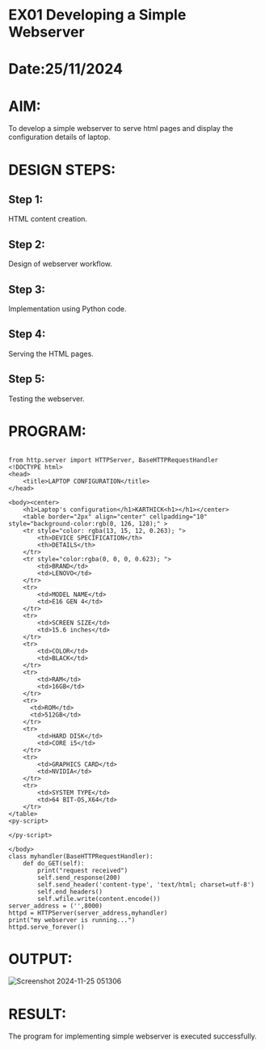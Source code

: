 # EX01 Developing a Simple Webserver

# Date:25/11/2024
# AIM:
To develop a simple webserver to serve html pages and display the configuration details of laptop.

# DESIGN STEPS:
## Step 1:
HTML content creation.

## Step 2:
Design of webserver workflow.

## Step 3:
Implementation using Python code.

## Step 4:
Serving the HTML pages.

## Step 5:
Testing the webserver.

# PROGRAM:
```

from http.server import HTTPServer, BaseHTTPRequestHandler
<!DOCTYPE html>
<head>
    <title>LAPTOP CONFIGURATION</title>
</head>

<body><center>
    <h1>Laptop's configuration</h1>KARTHICK<h1></h1></center>
    <table border="2px" align="center" cellpadding="10" style="background-color:rgb(0, 126, 128);" >
    <tr style="color: rgba(13, 15, 12, 0.263); ">
        <th>DEVICE SPECIFICATION</th>
        <th>DETAILS</th>
    </tr>
    <tr style="color:rgba(0, 0, 0, 0.623); ">
        <td>BRAND</td>
        <td>LENOVO</td>
    </tr>
    <tr>
        <td>MODEL NAME</td>
        <td>E16 GEN 4</td>
    </tr>
    <tr>
        <td>SCREEN SIZE</td>
        <td>15.6 inches</td>
    </tr>
    <tr>
        <td>COLOR</td>
        <td>BLACK</td>
    </tr>
    <tr>
        <td>RAM</td>
        <td>16GB</td>
    </tr>
    <tr>
      <td>ROM</td>
      <td>512GB</td>
    </tr>
    <tr>
        <td>HARD DISK</td>
        <td>CORE i5</td>
    </tr>
    <tr>
        <td>GRAPHICS CARD</td>
        <td>NVIDIA</td>
    </tr>
    <tr>
        <td>SYSTEM TYPE</td>
        <td>64 BIT-OS,X64</td>
    </tr>
</table>
<py-script>
 
</py-script>

</body> 
class myhandler(BaseHTTPRequestHandler):
    def do_GET(self):
        print("request received")
        self.send_response(200)
        self.send_header('content-type', 'text/html; charset=utf-8')
        self.end_headers()
        self.wfile.write(content.encode())
server_address = ('',8000)
httpd = HTTPServer(server_address,myhandler)
print("my webserver is running...")
httpd.serve_forever()

```


# OUTPUT:
![Screenshot 2024-11-25 051306](https://github.com/user-attachments/assets/5cb8e52a-7101-4d1d-b15c-e56bd2fb4931)



# RESULT:
The program for implementing simple webserver is executed successfully.
